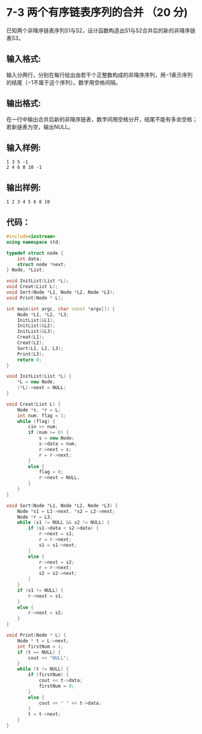 # 7-3 两个有序链表序列的合并 （20 分)
已知两个非降序链表序列S1与S2，设计函数构造出S1与S2合并后的新的非降序链表S3。


## 输入格式:
输入分两行，分别在每行给出由若干个正整数构成的非降序序列，用−1表示序列的结尾（−1不属于这个序列）。数字用空格间隔。


## 输出格式:
在一行中输出合并后新的非降序链表，数字间用空格分开，结尾不能有多余空格；若新链表为空，输出NULL。


## 输入样例:
```
1 3 5 -1
2 4 6 8 10 -1
```


## 输出样例:
```
1 2 3 4 5 6 8 10
```

## 代码：
```cpp
#include<iostream>
using namespace std;

typedef struct node {
	int data;
	struct node *next;
} Node, *List;

void InitList(List *L);
void Creat(List L);
void Sort(Node *L1, Node *L2, Node *L3);
void Print(Node * L);

int main(int argc, char const *argv[]) {
	Node *L1, *L2, *L3;
	InitList(&L1);
	InitList(&L2);
	InitList(&L3);
	Creat(L1);
	Creat(L2);
	Sort(L1, L2, L3);
	Print(L3);
	return 0;
}

void InitList(List *L) {
	*L = new Node;
	(*L)->next = NULL;
}

void Creat(List L) {
	Node *s, *r = L;
	int num, flag = 1;
	while (flag) {
		cin >> num;
		if (num >= 0) {
			s = new Node;
			s->data = num;
			r->next = s;
			r = r->next;
		}
		else {
			flag = 0;
			r->next = NULL;
		}
	}
}

void Sort(Node *L1, Node *L2, Node *L3) {
	Node *s1 = L1->next, *s2 = L2->next;
	Node *r = L3;
	while (s1 != NULL && s2 != NULL) {
		if (s1->data < s2->data) {
			r->next = s1;
			r = r->next;
			s1 = s1->next;
		}
		else {
			r->next = s2;
			r = r->next;
			s2 = s2->next;
		}
	}
	if (s1 != NULL) {
		r->next = s1;
	}
	else {
		r->next = s2;
	}
}

void Print(Node * L) {
	Node * t = L->next;
	int firstNum = 1;
	if (t == NULL) {
		cout << "NULL";
	}
	while (t != NULL) {
		if (firstNum) {
			cout << t->data;
			firstNum = 0;
		}
		else {
			cout << " " << t->data;
		}
		t = t->next;
	}
}
```
